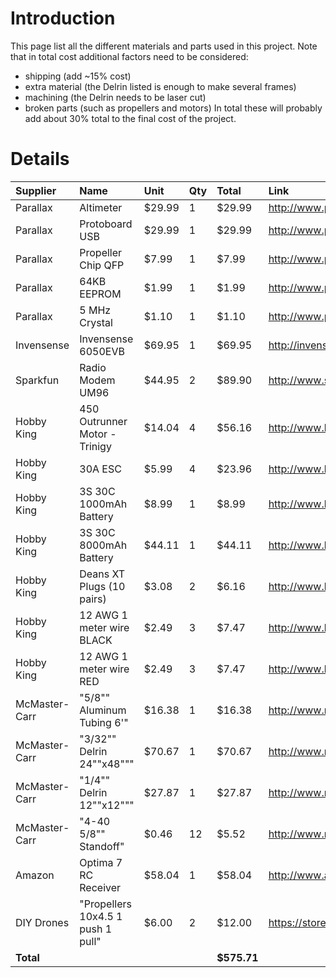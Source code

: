 # Introduction #

This page list all the different materials and parts used in this project. Note that in total cost additional factors need to be considered:
  * shipping (add ~15% cost)
  * extra material (the Delrin listed is enough to make several frames)
  * machining (the Delrin needs to be laser cut)
  * broken parts (such as propellers and motors)
In total these will probably add about 30% total to the final cost of the project.


# Details #

|**Supplier** | **Name** | **Unit** | **Qty** | **Total** | **Link** |
|:------------|:---------|:---------|:--------|:----------|:---------|
|Parallax | Altimeter | $29.99 | 1 | $29.99 | http://www.parallax.com/StoreSearchResults/tabid/768/txtSearch/altimeter/List/0/SortField/4/ProductID/780/Default.aspx |
|Parallax | Protoboard USB | $29.99 | 1 | $29.99 | http://www.parallax.com/StoreSearchResults/tabid/768/txtSearch/Protoboard/List/0/SortField/4/ProductID/509/Default.aspx |
|Parallax | Propeller Chip QFP | $7.99 | 1 | $7.99 | http://www.parallax.com/Store/Microcontrollers/PropellerChips/tabid/142/CategoryID/18/List/0/SortField/0/Level/a/ProductID/334/Default.aspx |
|Parallax | 64KB EEPROM | $1.99 | 1 | $1.99 | http://www.parallax.com/StoreSearchResults/tabid/768/txtSearch/EEPROM/List/0/SortField/4/ProductID/579/Default.aspx |
|Parallax | 5 MHz Crystal | $1.10 | 1 | $1.10 | http://www.parallax.com/Store/Components/ResonatorsCrystals/tabid/153/CategoryID/18/List/0/SortField/0/Level/a/ProductID/341/Default.aspx |
|Invensense | Invensense 6050EVB | $69.95 | 1 | $69.95 | http://invensense.com/mems/gyro/mpu6000.html |
|Sparkfun | Radio Modem UM96 | $44.95 | 2 | $89.90 | http://www.sparkfun.com/products/155 |
|Hobby King | 450 Outrunner Motor - Trinigy | $14.04 | 4 | $56.16 | http://www.hobbyking.com/hobbyking/store/uh_viewItem.asp?idProduct=5691 |
|Hobby King | 30A ESC | $5.99 | 4 | $23.96 | http://www.hobbyking.com/hobbyking/store/__6460__Hobbyking_SS_Series_25_30A_ESC.html |
|Hobby King | 3S 30C 1000mAh Battery | $8.99 | 1 | $8.99 | http://www.hobbyking.com/hobbyking/store/__9491__Turnigy_1000mAh_3S_30C_Lipo_Pack.html |
|Hobby King | 3S 30C 8000mAh Battery | $44.11 | 1 | $44.11 | http://www.hobbyking.com/hobbyking/store/__16225__ZIPPY_Flightmax_8000mAh_3S1P_30C_.html |
|Hobby King | Deans XT Plugs (10 pairs) | $3.08 | 2 | $6.16 | http://www.hobbyking.com/hobbyking/store/__11961__Nylon_T_Connectors_10_Pairs_20pc_.html |
|Hobby King | 12 AWG 1 meter wire BLACK | $2.49 | 3 | $7.47 | http://www.hobbyking.com/hobbyking/store/__9674__Turnigy_Pure_Silicone_Wire_12AWG_1mtr_BLACK.html |
|Hobby King | 12 AWG 1 meter wire RED | $2.49 | 3 | $7.47 | http://www.hobbyking.com/hobbyking/store/__9673__Turnigy_Pure_Silicone_Wire_12AWG_1mtr_RED.html |
|McMaster-Carr | "5/8"" Aluminum Tubing 6'" | $16.38 | 1 | $16.38 | http://www.mcmaster.com/#89965k58/=fdali3 |
|McMaster-Carr | "3/32"" Delrin 24""x48""" | $70.67 | 1 | $70.67 | http://www.mcmaster.com/#delrin-(made-with-acetal-resin)/=fe5vvo |
|McMaster-Carr | "1/4"" Delrin 12""x12""" | $27.87 | 1 | $27.87 | http://www.mcmaster.com/#delrin-(made-with-acetal-resin)/=fdaqrl |
|McMaster-Carr | "4-40 5/8"" Standoff" | $0.46 | 12 | $5.52 | http://www.mcmaster.com/#catalog/117/3241/=fdastc |
|Amazon | Optima 7 RC Receiver | $58.04 | 1 | $58.04 | http://www.amazon.com/Optima-7-7-Channel-2-4GHz-Receiver/dp/B002ZB47JC |
|DIY Drones | "Propellers 10x4.5 1 push 1 pull" | $6.00 | 2 | $12.00 | https://store.diydrones.com/Propeller_set_10X45_EPP_Style_p/ac-0004-02.htm |
|**Total** |  |  |  | **$575.71** |